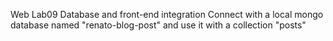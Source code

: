 Web Lab09 Database and front-end integration
Connect with a local mongo database named "renato-blog-post" 
and use it with a collection "posts"
